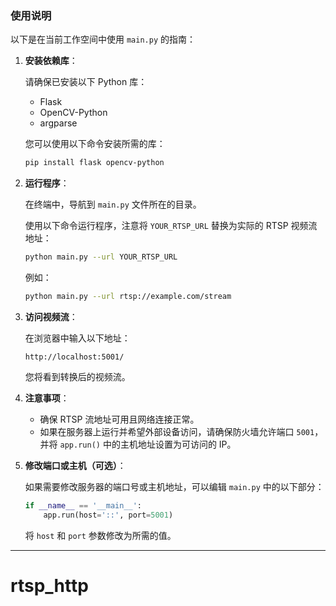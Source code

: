 <!--
 * @Author: wds-dxh wdsnpshy@163.com
 * @Date: 2024-11-03 12:13:58
 * @LastEditors: wds-dxh wdsnpshy@163.com
 * @LastEditTime: 2024-11-03 12:16:14
 * @FilePath: /rtsp_http/README.md
 * @Description: 
 * 微信: 15310638214 
 * 邮箱：wdsnpshy@163.com 
 * Copyright (c) 2024 by ${wds-dxh}, All Rights Reserved. 
-->
### 使用说明

以下是在当前工作空间中使用 `main.py` 的指南：

1. **安装依赖库**：

   请确保已安装以下 Python 库：

   - Flask
   - OpenCV-Python
   - argparse

   您可以使用以下命令安装所需的库：

   ```bash
   pip install flask opencv-python
   ```

2. **运行程序**：

   在终端中，导航到 `main.py` 文件所在的目录。

   使用以下命令运行程序，注意将 `YOUR_RTSP_URL` 替换为实际的 RTSP 视频流地址：

   ```bash
   python main.py --url YOUR_RTSP_URL
   ```

   例如：

   ```bash
   python main.py --url rtsp://example.com/stream
   ```

3. **访问视频流**：

   在浏览器中输入以下地址：

   ```
   http://localhost:5001/
   ```

   您将看到转换后的视频流。

4. **注意事项**：

   - 确保 RTSP 流地址可用且网络连接正常。
   - 如果在服务器上运行并希望外部设备访问，请确保防火墙允许端口 `5001`，并将 `app.run()` 中的主机地址设置为可访问的 IP。

5. **修改端口或主机（可选）**：

   如果需要修改服务器的端口号或主机地址，可以编辑 `main.py` 中的以下部分：

   ```python
   if __name__ == '__main__':
       app.run(host='::', port=5001)
   ```

   将 `host` 和 `port` 参数修改为所需的值。

---

# rtsp_http
